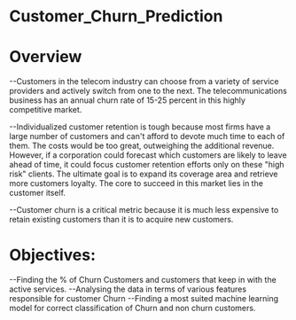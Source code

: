 # Customer_Churn_Prediction
 # Overview
--Customers in the telecom industry can choose from a variety of service providers and actively switch from one to the next. The telecommunications business has an annual churn rate of 15-25 percent in this highly competitive market.

--Individualized customer retention is tough because most firms have a large number of customers and can't afford to devote much time to each of them. The costs would be too great, outweighing the additional revenue. However, if a corporation could forecast which customers are likely to leave ahead of time, it could focus customer retention efforts only on these "high risk" clients. The ultimate goal is to expand its coverage area and retrieve more customers loyalty. The core to succeed in this market lies in the customer itself.

--Customer churn is a critical metric because it is much less expensive to retain existing customers than it is to acquire new customers.

# Objectives:
--Finding the % of Churn Customers and customers that keep in with the active services.
--Analysing the data in terms of various features responsible for customer Churn
--Finding a most suited machine learning model for correct classification of Churn and non churn customers.
